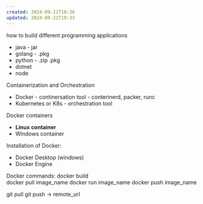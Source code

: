 ```yaml
---
created: 2024-09-21T18:36
updated: 2024-09-21T19:33
---
```



how to build different programming applications
-  java - jar
- golang - .pkg
- python - .zip .pkg
- dotnet
- node

Containerization and Orchestration
-  Docker - continersation tool - conterinerd, packer, runc
- Kubernetes or K8s - orchestration tool

Docker containers
- **Linux container**
- Windows container

Installation of Docker:
- Docker Desktop (windows)
- Docker Engine

Docker commands:
docker build  
docker pull image_name
docker run image_name
docker push image_name

git pull
git push -> remote_url
